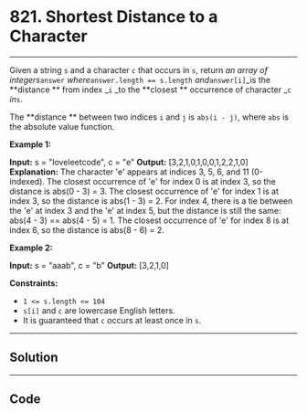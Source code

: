 # 821. Shortest Distance to a Character

---

Given a string `s` and a character `c` that occurs in `s`, return _an array of integers_`answer` _where_`answer.length == s.length` _and_`answer[i]`_is the **distance ** from index _`i` _to the **closest ** occurrence of character _`c` _in_`s`.

The **distance ** between two indices `i` and `j` is `abs(i - j)`, where `abs` is the absolute value function.

 

**Example 1:**


**Input:** s = "loveleetcode", c = "e"
**Output:** [3,2,1,0,1,0,0,1,2,2,1,0]
**Explanation:** The character 'e' appears at indices 3, 5, 6, and 11 (0-indexed).
The closest occurrence of 'e' for index 0 is at index 3, so the distance is abs(0 - 3) = 3.
The closest occurrence of 'e' for index 1 is at index 3, so the distance is abs(1 - 3) = 2.
For index 4, there is a tie between the 'e' at index 3 and the 'e' at index 5, but the distance is still the same: abs(4 - 3) == abs(4 - 5) = 1.
The closest occurrence of 'e' for index 8 is at index 6, so the distance is abs(8 - 6) = 2.


**Example 2:**


**Input:** s = "aaab", c = "b"
**Output:** [3,2,1,0]


 

**Constraints:**

  * `1 <= s.length <= 104`
  * `s[i]` and `c` are lowercase English letters.
  * It is guaranteed that `c` occurs at least once in `s`.

---

## Solution



---

## Code
```python


```